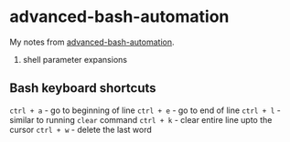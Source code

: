 # advanced-bash-automation

My notes from [advanced-bash-automation](https://egghead.io/courses/advanced-bash-automation-for-web-developers).

1. shell parameter expansions

## Bash keyboard shortcuts

`ctrl + a` - go to beginning of line
`ctrl + e` - go to end of line
`ctrl + l` - similar to running `clear` command
`ctrl + k` - clear entire line upto the cursor
`ctrl + w` - delete the last word
